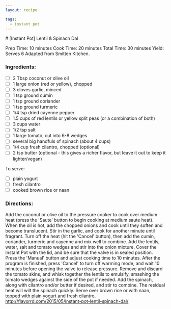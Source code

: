 ```yaml
---
layout: recipe

tags:
  - instant pot
---
```


​# [Instant Pot] Lentil & Spinach Dal

Prep Time: 10 minutes
Cook Time: 20 minutes
Total Time: 30 minutes
Yield: Serves 6
Adapted from Smitten Kitchen.

### Ingredients:

- [ ] 2 Tbsp coconut or olive oil
- [ ] 1 large onion (red or yellow), chopped
- [ ] 3 cloves garlic, minced
- [ ] 1 tsp ground cumin
- [ ] 1 tsp ground coriander
- [ ] 1 tsp ground turmeric
- [ ] 1/4 tsp dried cayenne pepper
- [ ] 1.5 cups of red lentils or yellow split peas (or a combination of both)
- [ ] 3 cups water
- [ ] 1/2 tsp salt
- [ ] 1 large tomato, cut into 6-8 wedges
- [ ] several big handfuls of spinach (about 4 cups)
- [ ] 1/4 cup fresh cilantro, chopped (optional)
- [ ] 2 tsp butter (optional - this gives a richer flavor, but leave it out to keep it lighter/vegan)

To serve:
- [ ] plain yogurt
- [ ] fresh cilantro
- [ ] cooked brown rice or naan

### Directions:

Add the coconut or olive oil to the pressure cooker to cook over medium heat (press the 'Saute' button to begin cooking at medium saute heat). When the oil is hot, add the chopped onions and cook until they soften and become translucent. Stir in the garlic, and cook for another minute until fragrant. Turn off the heat (hit the 'Cancel' button), then add the cumin, coriander, turmeric and cayenne and mix well to combine.
Add the lentils, water, salt and tomato wedges and stir into the onion mixture. Cover the Instant Pot with the lid, and be sure that the valve is in sealed position. Press the 'Manual' button and adjust cooking time to 10 minutes. After the program is finished, press 'Cancel' to turn off warming mode, and wait 10 minutes before opening the valve to release pressure.
Remove and discard the tomato skins, and whisk together the lentils to emulsify, smashing the tomato wedges against the side of the pot if needed. Add the spinach, along with cilantro and/or butter if desired, and stir to combine. The residual heat will wilt the spinach quickly.
Serve over brown rice or with naan, topped with plain yogurt and fresh cilantro.
http://flavorrd.com/2015/05/instant-pot-lentil-spinach-dal/